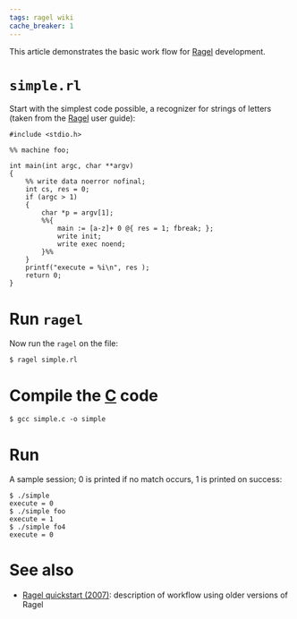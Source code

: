 ```yaml
---
tags: ragel wiki
cache_breaker: 1
---
```


This article demonstrates the basic work flow for [Ragel](/wiki/Ragel) development.

# `simple.rl`

Start with the simplest code possible, a recognizer for strings of letters (taken from the [Ragel](/wiki/Ragel) user guide):

    #include <stdio.h>

    %% machine foo;

    int main(int argc, char **argv)
    {
        %% write data noerror nofinal;
        int cs, res = 0;
        if (argc > 1)
        {
            char *p = argv[1];
            %%{
                main := [a-z]+ 0 @{ res = 1; fbreak; };
                write init;
                write exec noend;
            }%%
        }
        printf("execute = %i\n", res );
        return 0;
    }

# Run `ragel`

Now run the `ragel` on the file:

```shell
$ ragel simple.rl
```

# Compile the [C](/wiki/C) code

```shell
$ gcc simple.c -o simple
```

# Run

A sample session; 0 is printed if no match occurs, 1 is printed on success:

```shell
$ ./simple
execute = 0
$ ./simple foo
execute = 1
$ ./simple fo4
execute = 0
```

# See also

-   [Ragel quickstart (2007)](/wiki/Ragel_quickstart_%282007%29): description of workflow using older versions of Ragel
